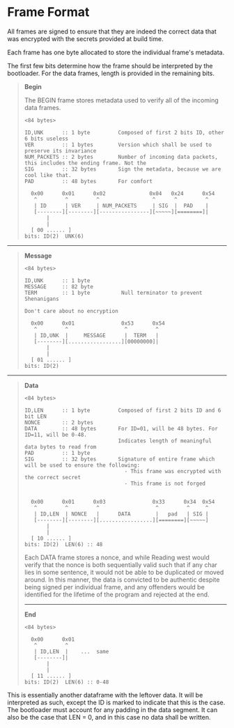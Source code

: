 # Frame Format

All frames are signed to ensure that they are indeed the correct data that was encrypted with the secrets provided at build time.

Each frame has one byte allocated to store the individual frame's metadata.

The first few bits determine how the frame should be interpreted by the bootloader.
For the data frames, length is provided in the remaining bits.

<blockquote>

**Begin**

The BEGIN frame stores metadata used to verify all of the incoming data frames.

```
<84 bytes>

ID,UNK      :: 1 byte         Composed of first 2 bits ID, other 6 bits useless
VER         :: 1 bytes        Version which shall be used to preserve its invariance
NUM_PACKETS :: 2 bytes        Number of incoming data packets, this includes the ending frame. Not the
SIG         :: 32 bytes       Sign the metadata, because we are cool like that.
PAD         :: 48 bytes       For comfort

  0x00      0x01      0x02              0x04   0x24      0x54
   ^         ^         ^                 ^      ^         ^
   | ID      | VER     | NUM_PACKETS     | SIG  |  PAD    |
   [--------][--------][----------------][~~~~~][========]|
       |
       |
  [ 00 ...... ]
bits: ID(2)  UNK(6)
```

</blockquote>

---

<blockquote>

**Message**

```
<84 bytes>

ID,UNK      :: 1 byte
MESSAGE     :: 82 byte
TERM        :: 1 byte          Null terminator to prevent Shenanigans

Don't care about no encryption

  0x00      0x01               0x53      0x54
   ^         ^                  ^         ^
   | ID,UNK  |     MESSAGE      |  TERM   |
   [--------][.................][00000000]|
       |
       |
  [ 01 ...... ]
bits: ID(2)

```

</blockquote>

---

<blockquote>

**Data**

```
<84 bytes>

ID,LEN      :: 1 byte         Composed of first 2 bits ID and 6 bit LEN
NONCE       :: 2 bytes
DATA        :: 48 bytes       For ID=01, will be 48 bytes. For ID=11, will be 0-48.
                              Indicates length of meaningful data bytes to read from
PAD         :: 1 byte
SIG         :: 32 bytes       Signature of entire frame which will be used to ensure the following:
                                - This frame was encrypted with the correct secret
                                - This frame is not forged


  0x00      0x01      0x03               0x33      0x34  0x54
   ^         ^         ^                  ^         ^     ^
   | ID,LEN  | NONCE   |      DATA        |   pad   | SIG |
   [--------][--------][.................][========][~~~~~]
       |
       |
  [ 10 ...... ]
bits: ID(2)  LEN(6) :: 48
```

Each DATA frame stores a nonce, and while Reading west would verify that the nonce is both sequentially valid such that if any char lies in some sentence, it would not be able to be duplicated or moved around. In this manner, the data is convicted to be authentic despite being signed per individual frame, and any offenders would be identified for the lifetime of the program and rejected at the end.

---

**End**

```
<84 bytes>

  0x00      0x01
   ^         ^
   | ID,LEN  |    ...  same
   [--------]|
       |
       |
  [ 11 ...... ]
bits: ID(2)  LEN(6) :: 0-48
```

</blockquote>

This is essentially another dataframe with the leftover data. It will be interpreted as such, except the ID is marked to indicate that this is the case. The bootloader must account for any padding in the data segment. It can also be the case that LEN = 0, and in this case no data shall be written.
